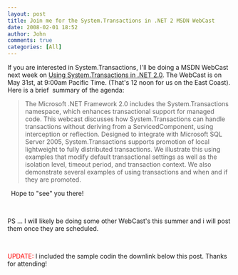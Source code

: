 ```yaml
---
layout: post
title: Join me for the System.Transactions in .NET 2 MSDN WebCast
date: 2008-02-01 18:52
author: John
comments: true
categories: [All]
---
```

<P>If you are interested in System.Transactions, I'll be doing a MSDN WebCast next week on <A href="http://www.microsoft.com/events/EventDetails.aspx?CMTYSvcSource=MSCOMMedia&amp;Params=%7eCMTYDataSvcParams%5e%7earg+Name%3d%22ID%22+Value%3d%221032295237%22%2f%5e%7earg+Name%3d%22ProviderID%22+Value%3d%22A6B43178-497C-4225-BA42-DF595171F04C%22%2f%5e%7earg+Name%3d%22lang%22+Value%3d%22en%22%2f%5e%7earg+Name%3d%22cr%22+Value%3d%22US%22%2f%5e%7esParams%5e%7e%2fsParams%5e%7e%2fCMTYDataSvcParams%5e">Using System.Transactions in .NET 2.0</A>. The WebCast is on May 31st, at 9:00am Pacific Time. (That's 12 noon for us on the East Coast). Here is a brief&nbsp; summary of the agenda:</P> <BLOCKQUOTE dir=ltr style="MARGIN-RIGHT: 0px"> <P>The Microsoft .NET Framework 2.0 includes the System.Transactions namespace, which enhances transactional support for managed code. This webcast discusses how System.Transactions can handle transactions without deriving from a ServicedComponent, using interception or reflection. Designed to integrate with Microsoft SQL Server 2005, System.Transactions supports promotion of local lightweight to fully distributed transactions. We illustrate this using examples that modify default transactional settings as well as the isolation level, timeout period, and transaction context. We also demonstrate several examples of using transactions and when and if they are promoted.</P></BLOCKQUOTE> <P dir=ltr>&nbsp;&nbsp;Hope to "see" you there!</P> <P dir=ltr>&nbsp;</P> <P dir=ltr>PS ... I will likely be doing some other WebCast's this summer and i will post them once they are scheduled.</P> <P dir=ltr>&nbsp;</P> <P dir=ltr><FONT color=#ff0000>UPDATE:</FONT> I included the sample codin the downlink below this post. Thanks for attending!</P>

